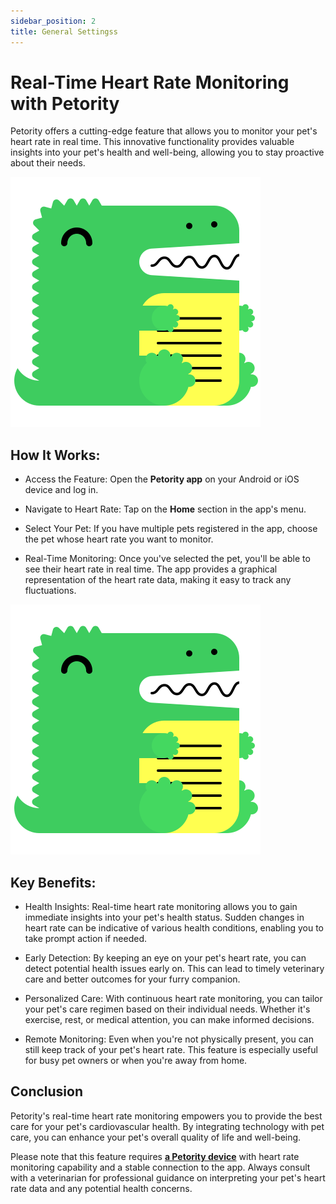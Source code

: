 ```yaml
---
sidebar_position: 2
title: General Settingss
---
```


# Real-Time Heart Rate Monitoring with Petority

Petority offers a cutting-edge feature that allows you to monitor your pet's heart rate in real time. This innovative functionality provides valuable insights into your pet's health and well-being, allowing you to stay proactive about their needs.

![Real-Time Heart Rate](/img/logo.svg)

## How It Works:
+ Access the Feature: Open the **Petority app** on your Android or iOS device and log in.

+ Navigate to Heart Rate: Tap on the **Home** section in the app's menu.

+ Select Your Pet: If you have multiple pets registered in the app, choose the pet whose heart rate you want to monitor.

+ Real-Time Monitoring:
    Once you've selected the pet, you'll be able to see their heart rate in real time. The app provides a graphical representation of the heart rate data, making it easy to track any fluctuations.

![process](/img/logo.svg)

## Key Benefits:

+ Health Insights:
     Real-time heart rate monitoring allows you to gain immediate insights into your pet's health status. Sudden changes in heart rate can be indicative of various health conditions, enabling you to take prompt action if needed.

+ Early Detection: 
    By keeping an eye on your pet's heart rate, you can detect potential health issues early on. This can lead to timely veterinary care and better outcomes for your furry companion.

+ Personalized Care: 
    With continuous heart rate monitoring, you can tailor your pet's care regimen based on their individual needs. Whether it's exercise, rest, or medical attention, you can make informed decisions.

+ Remote Monitoring: 
    Even when you're not physically present, you can still keep track of your pet's heart rate. This feature is especially useful for busy pet owners or when you're away from home.

## Conclusion

Petority's real-time heart rate monitoring empowers you to provide the best care for your pet's cardiovascular health. By integrating technology with pet care, you can enhance your pet's overall quality of life and well-being.

Please note that this feature requires [**a Petority device**](/img/logo.svg) with heart rate monitoring capability and a stable connection to the app. Always consult with a veterinarian for professional guidance on interpreting your pet's heart rate data and any potential health concerns.  
